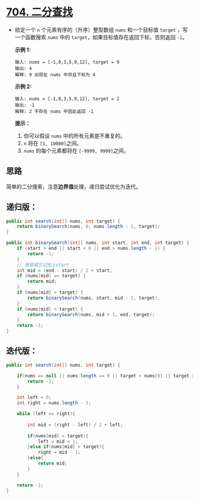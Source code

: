 # [704. 二分查找](https://leetcode.cn/problems/binary-search/)

- 给定一个 `n` 个元素有序的（升序）整型数组 `nums` 和一个目标值 `target` ，写一个函数搜索 `nums` 中的 `target`，如果目标值存在返回下标，否则返回 `-1`。


  **示例 1:**

  ```
  输入: nums = [-1,0,3,5,9,12], target = 9
  输出: 4
  解释: 9 出现在 nums 中并且下标为 4
  ```

  **示例 2:**

  ```
  输入: nums = [-1,0,3,5,9,12], target = 2
  输出: -1
  解释: 2 不存在 nums 中因此返回 -1
  ```

  **提示：**

  1. 你可以假设 `nums` 中的所有元素是不重复的。
  2. `n` 将在 `[1, 10000]`之间。
  3. `nums` 的每个元素都将在 `[-9999, 9999]`之间。

## 思路

简单的二分搜索，注意**边界值**处理，递归尝试优化为迭代。

## 递归版：

```java
public int search(int[] nums, int target) {
    return binarySearch(nums, 0, nums.length - 1, target);
}

public int binarySearch(int[] nums, int start, int end, int target) {
    if (start > end || start < 0 || end > nums.length - 1) {
        return -1;
    }
    // 很容易忘记加上start
    int mid = (end - start) / 2 + start;
    if (nums[mid] == target) {
        return mid;
    }
    if (nums[mid] > target) {
        return binarySearch(nums, start, mid - 1, target);
    }
    if (nums[mid] < target) {
        return binarySearch(nums, mid + 1, end, target);
    }
    return -1;
}
```

## 迭代版：

```java
public int search(int[] nums, int target) {

    if(nums == null || nums.length == 0 || target < nums[0] || target > nums[nums.length - 1]){
        return -1;
    }

    int left = 0;
    int right = nums.length - 1;

    while (left <= right){
        
        int mid = (right - left) / 2 + left;
        
        if(nums[mid] < target){
            left = mid + 1;           
        }else if(nums[mid] > target){
            right = mid - 1;
        }else{
            return mid;
        }
    }

    return -1;
}
```

